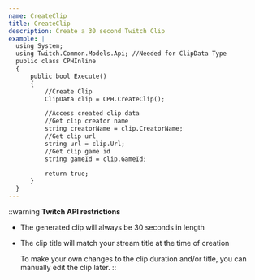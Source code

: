 ```yaml
---
name: CreateClip
title: CreateClip
description: Create a 30 second Twitch Clip
example: |
  using System;
  using Twitch.Common.Models.Api; //Needed for ClipData Type
  public class CPHInline
  {
      public bool Execute()
      {
          //Create Clip
          ClipData clip = CPH.CreateClip();

          //Access created clip data
          //Get clip creator name
          string creatorName = clip.CreatorName;
          //Get clip url
          string url = clip.Url;
          //Get clip game id
          string gameId = clip.GameId;

          return true;
      }
  }
---
```


::warning
**Twitch API restrictions**

- The generated clip will always be 30 seconds in length
- The clip title will match your stream title at the time of creation

  To make your own changes to the clip duration and/or title, you can manually edit the clip later.
::